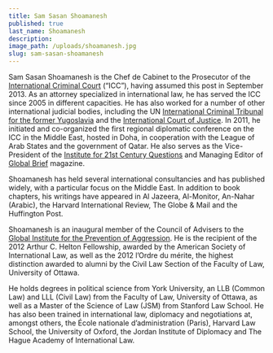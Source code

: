 ```yaml
---
title: Sam Sasan Shoamanesh
published: true
last_name: Shoamanesh
description:
image_path: /uploads/shoamanesh.jpg
slug: sam-sasan-shoamanesh
---
```



Sam Sasan Shoamanesh is the Chef de Cabinet to the Prosecutor of the [International Criminal Court](http://www.icc-cpi.int/) (“ICC”), having assumed this post in September 2013. As an attorney specialized in international law, he has served the ICC since 2005 in different capacities. He has also worked for a number of other international judicial bodies, including the UN [International Criminal Tribunal for the former Yugoslavia](http://www.icty.org/) and the [International Court of Justice](http://www.icj-cij.org/homepage/). In 2011, he initiated and co-organized the first regional diplomatic conference on the ICC in the Middle East, hosted in Doha, in cooperation with the League of Arab States and the government of Qatar. He also serves as the Vice-President of the [Institute for 21st Century Questions](http://www.i21cq.com/) and Managing Editor of [Global Brief](http://globalbrief.ca/) magazine.

Shoamanesh has held several international consultancies and has published widely, with a particular focus on the Middle East. In addition to book chapters, his writings have appeared in Al Jazeera, Al-Monitor, An-Nahar (Arabic), the Harvard International Review, The Globe & Mail and the Huffington Post.

Shoamanesh is an inaugural member of the Council of Advisers to the [Global Institute for the Prevention of Aggression](http://crimeofaggression.info/the-campaign/the-global-institute-for-the-prevention-of-aggression/). He is the recipient of the 2012 Arthur C. Helton Fellowship, awarded by the American Society of International Law, as well as the 2012 l’Ordre du m&eacute;rite, the highest distinction awarded to alumni by the Civil Law Section of the Faculty of Law, University of Ottawa.

He holds degrees in political science from York University, an LLB (Common Law) and LLL (Civil Law) from the Faculty of Law, University of Ottawa, as well as a Master of the Science of Law (JSM) from Stanford Law School. He has also been trained in international law, diplomacy and negotiations at, amongst others, the &Eacute;cole nationale d’administration (Paris), Harvard Law School, the University of Oxford, the Jordan Institute of Diplomacy and The Hague Academy of International Law.
